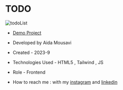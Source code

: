 # TODO

![todoList](https://github.com/aida-mousavi/TODO/assets/115708698/2d798f76-8f9d-49d7-9cca-fcb0ee2d3420)

- [Demo Project](https://aida-mousavi.github.io/TODO/)

- Developed by Aida Mousavi

- Created - 2023-9

- Technologies Used - HTML5 , Tailwind , JS

- Role - Frontend

- How to reach me : with my [instagram](https://www.instagram.com/dev.mousavi) and [linkedin](www.linkedin.com/in/aida-mousavi-18791a292)

